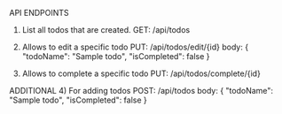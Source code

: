 API ENDPOINTS

1) List all todos that are created.
    GET: /api/todos

2) Allows to edit a specific todo
    PUT: /api/todos/edit/{id}
    body:
         {
            "todoName": "Sample todo",
            "isCompleted": false
          }
   
3) Allows to complete a specific todo 
    PUT: /api/todos/complete/{id}



ADDITIONAL
4) For adding todos
   POST: /api/todos
   body:
         {
            "todoName": "Sample todo",
            "isCompleted": false
          }

